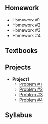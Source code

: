 ## **Homework**
  - Homework #1
  - Homework #2
  - Homework #3
  - Homework #4
  
## **Textbooks**

## **Projects**
- **Project1**
  - [Problem #1](https://mjoshi3.github.io/UTK/Classes/Spring2019/ECE316/Project1/Problem1.html)
  - [Problem #2](https://mjoshi3.github.io/UTK/Classes/Spring2019/ECE316/Project1/Problem2.html)
  - [Problem #3](https://mjoshi3.github.io/UTK/Classes/Spring2019/ECE316/Project1/Problem3.html)
  - [Problem #4](https://mjoshi3.github.io/UTK/Classes/Spring2019/ECE316/Project1/Problem4.html)

## **Syllabus**
